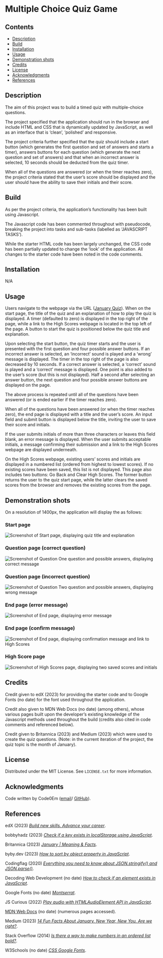# Multiple Choice Quiz Game

## Contents

* [Description](#description)
* [Build](#build)
* [Installation](#installation)
* [Usage](#usage)
* [Demonstration shots](#demo-shots)
* [Credits](#credits)
* [License](#license)
* [Acknowledgments](#acknowledgments)
* [References](#references)

## Description

The aim of this project was to build a timed quiz with multiple-choice questions.

The project specified that the application should run in the browser and include HTML and CSS that is dynamically updated by JavaScript, as well as an interface that is ‘clean’, ‘polished’ and responsive.

The project criteria further specified that the quiz should include a start button (which generates the first question and set of answers and starts a timer), answers buttons for each question (which generate the next question and set of answers) and that when an incorrect answer is selected, 10 seconds should be deducted from the quiz timer.

When all of the questions are answered (or when the timer reaches zero), the project criteria stated that the user’s score should be displayed and the user should have the ability to save their initials and their score.

## Build

As per the project criteria, the application’s functionality has been built using Javascript.

The Javascript code has been commented throughout with pseudocode, breaking the project into tasks and sub-tasks (labelled as ‘JAVASCRIPT TASKS’).

While the starter HTML code has been largely unchanged, the CSS code has been partially updated to change the ‘look’ of the application. All changes to the starter code have been noted in the code comments.

## Installation

N/A

## Usage

Users navigate to the webpage via the URL ([January Quiz](https://code0em.github.io/mcq-quiz-game/)). When on the start page, the title of the quiz and an explanation of how to play the quiz is displayed. A timer (defaulted to zero) is displayed in the top right of the page, while a link to the High Scores webpage is located in the top left of the page. A button to start the quiz is positioned below the quiz title and explanation.

Upon selecting the start button, the quiz timer starts and the user is presented with the first question and four possible answer buttons. If an incorrect answer is selected, an ‘incorrect’ sound is played and a ‘wrong’ message is displayed. The timer in the top right of the page is also decreased by 10 seconds. If a correct answer is selected, a ‘correct’ sound is played and a ‘correct’ message is displayed. One point is also added to the user’s score (but this is not displayed). Half a second after selecting an answer button, the next question and four possible answer buttons are displayed on the page.

The above process is repeated until all of the questions have been answered (or is ended earlier if the timer reaches zero).

When all of the questions have been answered (or when the timer reaches zero), the end page is displayed with a title and the user’s score. An input field and submit button is displayed below the title, inviting the user to save their score and initials.

If the user submits initials of more than three characters or leaves this field blank, an error message is displayed. When the user submits acceptable initials, a message confirming their submission and a link to the High Scores webpage are displayed underneath.

On the High Scores webpage, existing users’ scores and initials are displayed in a numbered list (ordered from highest to lowest scores). If no existing scores have been saved, this list is not displayed. This page also includes two buttons: Go Back and Clear High Scores. The former button returns the user to the quiz start page, while the latter clears the saved scores from the browser and removes the existing scores from the page.

## Demonstration shots<a id='demo-shots'></a>

On a resolution of 1400px, the application will display the as follows:

### Start page

![Screenshot of Start page, displaying quiz title and explanation](./assets/images/mcq-quiz-game-start.png)

### Question page (correct question)

![Screenshot of Question One question and possible answers, displaying correct message](./assets/images/mcq-quiz-game-correct.png)

### Question page (incorrect question)

![Screenshot of Question Two question and possible answers, displaying wrong message](./assets/images/mcq-quiz-game-incorrect.png)

### End page (error message)

![Screenshot of End page, displaying error message](./assets/images/mcq-quiz-game-end-error.png)

### End page (confirm message)

![Screenshot of End page, displaying confirmation message and link to High Scores](./assets/images/mcq-quiz-game-end-confirm.png)

### High Score page

![Screenshot of High Scores page, displaying two saved scores and initials](./assets/images/mcq-quiz-game-highscores.png)

## Credits

Credit given to edX (2023) for providing the starter code and to Google Fonts (no date) for the font used throughout the application.

Credit also given to MDN Web Docs (no date) (among others), whose various pages built upon the developer’s existing knowledge of the Javascript methods used throughout the build (credits also cited in code comments and referenced below).

Credit given to Britannica (2023) and Medium (2023) which were used to create the quiz questions. (Note: in the current iteration of the project, the quiz topic is the month of January).

## License

Distributed under the MIT License. See `LICENSE.txt` for more information.

## Acknowledgments

Code written by Code0Em ([email](mailto:code.em@outlook.com)/ [GitHub](https://github.com/Code0Em)).

## References

edX (2023) [*Build new skills. Advance your career*](https://www.edx.org/).

bobbyhadz (2023) [*Check if a key exists in localStorage using JavaScript*](https://bobbyhadz.com/blog/check-if-localstorage-key-exists-using-javascript).

Britannica (2023) [*January | Meaning & Facts*](https://www.britannica.com/topic/January).

byby.dev (2023) [*How to sort by object property in JavaScript*](https://byby.dev/js-sort-by-object-property).

Codingflag (2020) [*Everything you need to know about JSON.stringify() and JSON.parse()*](https://www.youtube.com/watch?v=OfRGJF3dT0o).

Decoding Web Development (no date) [*How to check if an element exists in JavaScript*](https://www.decodingweb.dev/javascript-check-if-element-exists).

Google Fonts (no date) [*Montserrat*](https://fonts.google.com/specimen/Montserrat/about).

JS Curious (2022) [*Play audio with HTMLAudioElement API in JavaScript*](https://jscurious.com/play-audio-with-htmlaudioelement-api-in-javascript/).

[MDN Web Docs](https://developer.mozilla.org/en-US/) (no date) (numerous pages accessed).

Medium (2023) [*14 Fun Facts About January. New Year, New You. Are we right?*](https://medium.com/@drakewenston900/14-fun-facts-about-january-d95d8903945c).

Stack Overflow (2014) [*Is there a way to make numbers in an ordered list bold?*](https://stackoverflow.com/questions/21369843/is-there-a-way-to-make-numbers-in-an-ordered-list-bold).

W3Schools (no date) [*CSS Google Fonts*](https://www.w3schools.com/css/css_font_google.asp).

